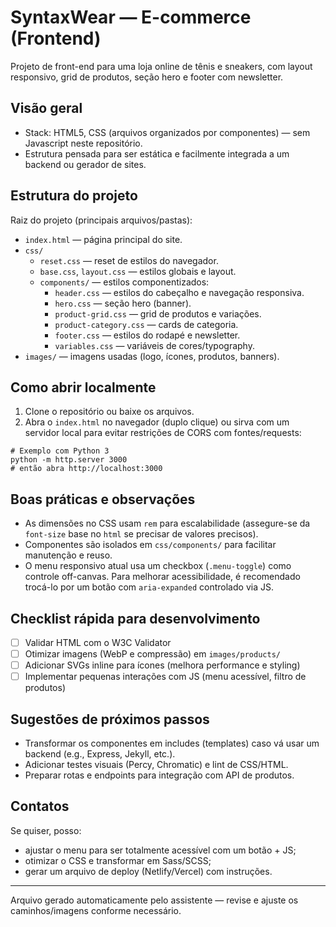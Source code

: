 # SyntaxWear — E-commerce (Frontend)

Projeto de front-end para uma loja online de tênis e sneakers, com layout responsivo, grid de produtos, seção hero e footer com newsletter.

Visão geral
-----------
- Stack: HTML5, CSS (arquivos organizados por componentes) — sem Javascript neste repositório.
- Estrutura pensada para ser estática e facilmente integrada a um backend ou gerador de sites.

Estrutura do projeto
--------------------
Raiz do projeto (principais arquivos/pastas):

- `index.html` — página principal do site.
- `css/`
	- `reset.css` — reset de estilos do navegador.
	- `base.css`, `layout.css` — estilos globais e layout.
	- `components/` — estilos componentizados:
		- `header.css` — estilos do cabeçalho e navegação responsiva.
		- `hero.css` — seção hero (banner).
		- `product-grid.css` — grid de produtos e variações.
		- `product-category.css` — cards de categoria.
		- `footer.css` — estilos do rodapé e newsletter.
		- `variables.css` — variáveis de cores/typography.
- `images/` — imagens usadas (logo, ícones, produtos, banners).

Como abrir localmente
---------------------
1. Clone o repositório ou baixe os arquivos.
2. Abra o `index.html` no navegador (duplo clique) ou sirva com um servidor local para evitar restrições de CORS com fontes/requests:

```pwsh
# Exemplo com Python 3
python -m http.server 3000
# então abra http://localhost:3000
```

Boas práticas e observações
--------------------------
- As dimensões no CSS usam `rem` para escalabilidade (assegure-se da `font-size` base no `html` se precisar de valores precisos).
- Componentes são isolados em `css/components/` para facilitar manutenção e reuso.
- O menu responsivo atual usa um checkbox (`.menu-toggle`) como controle off-canvas. Para melhorar acessibilidade, é recomendado trocá-lo por um botão com `aria-expanded` controlado via JS.

Checklist rápida para desenvolvimento
-----------------------------------
- [ ] Validar HTML com o W3C Validator
- [ ] Otimizar imagens (WebP e compressão) em `images/products/`
- [ ] Adicionar SVGs inline para ícones (melhora performance e styling)
- [ ] Implementar pequenas interações com JS (menu acessível, filtro de produtos)

Sugestões de próximos passos
----------------------------
- Transformar os componentes em includes (templates) caso vá usar um backend (e.g., Express, Jekyll, etc.).
- Adicionar testes visuais (Percy, Chromatic) e lint de CSS/HTML.
- Preparar rotas e endpoints para integração com API de produtos.

Contatos
--------
Se quiser, posso:

- ajustar o menu para ser totalmente acessível com um botão + JS;
- otimizar o CSS e transformar em Sass/SCSS;
- gerar um arquivo de deploy (Netlify/Vercel) com instruções.

---
Arquivo gerado automaticamente pelo assistente — revise e ajuste os caminhos/imagens conforme necessário.
